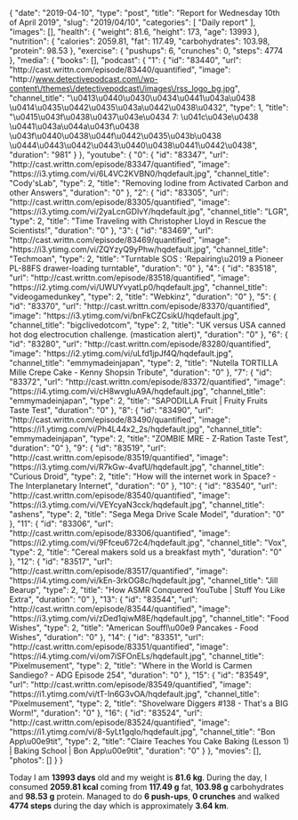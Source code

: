 {
    "date": "2019-04-10",
    "type": "post",
    "title": "Report for Wednesday 10th of April 2019",
    "slug": "2019\/04\/10",
    "categories": [
        "Daily report"
    ],
    "images": [],
    "health": {
        "weight": 81.6,
        "height": 173,
        "age": 13993
    },
    "nutrition": {
        "calories": 2059.81,
        "fat": 117.49,
        "carbohydrates": 103.98,
        "protein": 98.53
    },
    "exercise": {
        "pushups": 6,
        "crunches": 0,
        "steps": 4774
    },
    "media": {
        "books": [],
        "podcast": {
            "1": {
                "id": "83440",
                "url": "http:\/\/cast.writtn.com\/episode\/83440\/quantified",
                "image": "http:\/\/www.detectivepodcast.com\/wp-content\/themes\/detectivepodcast\/images\/rss_logo_bg.jpg",
                "channel_title": "\u0413\u0440\u0430\u0434\u0441\u043a\u0438 \u0414\u0435\u0442\u0435\u043a\u0442\u0438\u0432",
                "type": 1,
                "title": "\u0415\u043f\u0438\u0437\u043e\u0434 7: \u041c\u043e\u0438 \u0441\u043a\u044a\u043f\u0438 \u043f\u0440\u0438\u044f\u0442\u0435\u043b\u0438 \u0444\u0443\u0442\u0443\u0440\u0438\u0441\u0442\u0438",
                "duration": "981"
            }
        },
        "youtube": {
            "0": {
                "id": "83347",
                "url": "http:\/\/cast.writtn.com\/episode\/83347\/quantified",
                "image": "https:\/\/i3.ytimg.com\/vi\/6L4VC2KVBN0\/hqdefault.jpg",
                "channel_title": "Cody'sLab",
                "type": 2,
                "title": "Removing Iodine from Activated Carbon and other Answers",
                "duration": "0"
            },
            "2": {
                "id": "83305",
                "url": "http:\/\/cast.writtn.com\/episode\/83305\/quantified",
                "image": "https:\/\/i3.ytimg.com\/vi\/2yaLcnGDlvY\/hqdefault.jpg",
                "channel_title": "LGR",
                "type": 2,
                "title": "Time Traveling with Christopher Lloyd in Rescue the Scientists!",
                "duration": "0"
            },
            "3": {
                "id": "83469",
                "url": "http:\/\/cast.writtn.com\/episode\/83469\/quantified",
                "image": "https:\/\/i3.ytimg.com\/vi\/ZQYzyQ9yPhw\/hqdefault.jpg",
                "channel_title": "Techmoan",
                "type": 2,
                "title": "Turntable SOS : 'Repairing\u2019 a Pioneer PL-88FS drawer-loading turntable",
                "duration": "0"
            },
            "4": {
                "id": "83518",
                "url": "http:\/\/cast.writtn.com\/episode\/83518\/quantified",
                "image": "https:\/\/i2.ytimg.com\/vi\/UWUYvyatLp0\/hqdefault.jpg",
                "channel_title": "videogamedunkey",
                "type": 2,
                "title": "Webkinz",
                "duration": "0"
            },
            "5": {
                "id": "83370",
                "url": "http:\/\/cast.writtn.com\/episode\/83370\/quantified",
                "image": "https:\/\/i3.ytimg.com\/vi\/bnFkCZCsikU\/hqdefault.jpg",
                "channel_title": "bigclivedotcom",
                "type": 2,
                "title": "UK versus USA canned hot dog electrocution challenge. (mastication alert)",
                "duration": "0"
            },
            "6": {
                "id": "83280",
                "url": "http:\/\/cast.writtn.com\/episode\/83280\/quantified",
                "image": "https:\/\/i2.ytimg.com\/vi\/uLfd1jpJf4Q\/hqdefault.jpg",
                "channel_title": "emmymadeinjapan",
                "type": 2,
                "title": "Nutella TORTILLA Mille Crepe Cake - Kenny Shopsin Tribute",
                "duration": "0"
            },
            "7": {
                "id": "83372",
                "url": "http:\/\/cast.writtn.com\/episode\/83372\/quantified",
                "image": "https:\/\/i4.ytimg.com\/vi\/cH8wvgluA9A\/hqdefault.jpg",
                "channel_title": "emmymadeinjapan",
                "type": 2,
                "title": "SAPODILLA Fruit | Fruity Fruits Taste Test",
                "duration": "0"
            },
            "8": {
                "id": "83490",
                "url": "http:\/\/cast.writtn.com\/episode\/83490\/quantified",
                "image": "https:\/\/i1.ytimg.com\/vi\/Ph4L44x2_2s\/hqdefault.jpg",
                "channel_title": "emmymadeinjapan",
                "type": 2,
                "title": "ZOMBIE MRE - Z-Ration Taste Test",
                "duration": "0"
            },
            "9": {
                "id": "83519",
                "url": "http:\/\/cast.writtn.com\/episode\/83519\/quantified",
                "image": "https:\/\/i3.ytimg.com\/vi\/R7kGw-4vafU\/hqdefault.jpg",
                "channel_title": "Curious Droid",
                "type": 2,
                "title": "How will the internet work in Space? - The Interplanetary Internet",
                "duration": "0"
            },
            "10": {
                "id": "83540",
                "url": "http:\/\/cast.writtn.com\/episode\/83540\/quantified",
                "image": "https:\/\/i3.ytimg.com\/vi\/VEYcyaN3cck\/hqdefault.jpg",
                "channel_title": "ashens",
                "type": 2,
                "title": "Sega Mega Drive Scale Model",
                "duration": "0"
            },
            "11": {
                "id": "83306",
                "url": "http:\/\/cast.writtn.com\/episode\/83306\/quantified",
                "image": "https:\/\/i2.ytimg.com\/vi\/9Ffceu672c4\/hqdefault.jpg",
                "channel_title": "Vox",
                "type": 2,
                "title": "Cereal makers sold us a breakfast myth",
                "duration": "0"
            },
            "12": {
                "id": "83517",
                "url": "http:\/\/cast.writtn.com\/episode\/83517\/quantified",
                "image": "https:\/\/i4.ytimg.com\/vi\/kEn-3rkOG8c\/hqdefault.jpg",
                "channel_title": "Jill Bearup",
                "type": 2,
                "title": "How ASMR Conquered YouTube | Stuff You Like Extra",
                "duration": "0"
            },
            "13": {
                "id": "83544",
                "url": "http:\/\/cast.writtn.com\/episode\/83544\/quantified",
                "image": "https:\/\/i3.ytimg.com\/vi\/zDed1qiwM8E\/hqdefault.jpg",
                "channel_title": "Food Wishes",
                "type": 2,
                "title": "American Souffl\u00e9 Pancakes - Food Wishes",
                "duration": "0"
            },
            "14": {
                "id": "83351",
                "url": "http:\/\/cast.writtn.com\/episode\/83351\/quantified",
                "image": "https:\/\/i4.ytimg.com\/vi\/om7iSFOnELs\/hqdefault.jpg",
                "channel_title": "Pixelmusement",
                "type": 2,
                "title": "Where in the World is Carmen Sandiego? - ADG Episode 254",
                "duration": "0"
            },
            "15": {
                "id": "83549",
                "url": "http:\/\/cast.writtn.com\/episode\/83549\/quantified",
                "image": "https:\/\/i1.ytimg.com\/vi\/tT-In6G3vOA\/hqdefault.jpg",
                "channel_title": "Pixelmusement",
                "type": 2,
                "title": "Shovelware Diggers #138 - That's a BIG Worm!",
                "duration": "0"
            },
            "16": {
                "id": "83524",
                "url": "http:\/\/cast.writtn.com\/episode\/83524\/quantified",
                "image": "https:\/\/i1.ytimg.com\/vi\/8-5yLt1gqIo\/hqdefault.jpg",
                "channel_title": "Bon App\u00e9tit",
                "type": 2,
                "title": "Claire Teaches You Cake Baking (Lesson 1) | Baking School | Bon App\u00e9tit",
                "duration": "0"
            }
        },
        "movies": [],
        "photos": []
    }
}

Today I am <strong>13993 days</strong> old and my weight is <strong>81.6 kg</strong>. During the day, I consumed <strong>2059.81 kcal</strong> coming from <strong>117.49 g</strong> fat, <strong>103.98 g</strong> carbohydrates and <strong>98.53 g</strong> protein. Managed to do <strong>6 push-ups</strong>, <strong>0 crunches</strong> and walked <strong>4774 steps</strong> during the day which is approximately <strong>3.64 km</strong>.